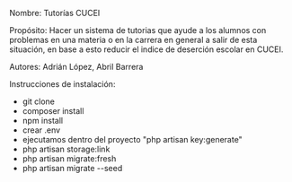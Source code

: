 
Nombre: Tutorías CUCEI

Propósito:
Hacer un sistema de tutorias que ayude a los alumnos con problemas en una materia o en la carrera en general a salir de esta situación, en base a esto reducir el indice de deserción escolar en CUCEI.

Autores: Adrián López, Abril Barrera

Instrucciones de instalación:
 - git clone
 - composer install
 - npm install
 - crear .env 
 - ejecutamos dentro del proyecto "php artisan key:generate"
 - php artisan storage:link
 - php artisan migrate:fresh
 - php artisan migrate --seed
 
  
